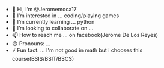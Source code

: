 - 👋 Hi, I’m @Jeromemoca17
- 👀 I’m interested in ... coding/playing games
- 🌱 I’m currently learning ... python
- 💞️ I’m looking to collaborate on ...
- 📫 How to reach me ... on facebook(Jerome De Los Reyes)
- 😄 Pronouns: ...
- ⚡ Fun fact: ... I'm not good in math but i chooses this course(BSIS/BSIT/BSCS)

<!---
Jeromemoca17/Jeromemoca17 is a ✨ special ✨ repository because its `README.md` (this file) appears on your GitHub profile.
You can click the Preview link to take a look at your changes.
--->
